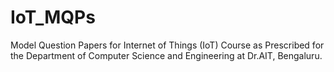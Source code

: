 # IoT_MQPs
Model Question Papers for Internet of Things (IoT) Course as Prescribed for the Department of Computer Science and Engineering at Dr.AIT, Bengaluru.
